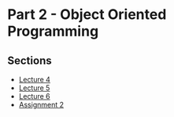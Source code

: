 # Part 2 - Object Oriented Programming

## Sections

+ [Lecture 4](Lecture4.md)
+ [Lecture 5](.)
+ [Lecture 6](.)
+ [Assignment 2](.)
